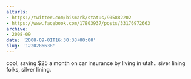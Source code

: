 ```yaml
---
alturls:
- https://twitter.com/bismark/status/905882202
- https://www.facebook.com/17803937/posts/33176972663
archive:
- 2008-09
date: '2008-09-01T16:30:38+00:00'
slug: '1220286638'
---
```


cool, saving $25 a month on car insurance by living in utah.. siver lining folks, silver lining.


